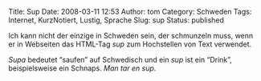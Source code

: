 Title: Sup
Date: 2008-03-11 12:53
Author: tom
Category: Schweden
Tags: Internet, KurzNotiert, Lustig, Sprache
Slug: sup
Status: published

Ich kann nicht der einzige in Schweden sein, der schmunzeln muss, wenn
er in Webseiten das HTML-Tag *sup* zum Hochstellen von Text verwendet.
<!--more Warum? &raquo;-->

*Supa* bedeutet “saufen” auf Schwedisch und ein *sup* ist ein “Drink”,
beispielsweise ein Schnaps. *Man tar en sup*.

